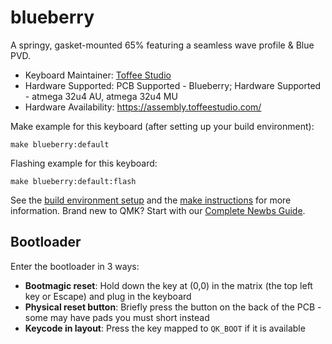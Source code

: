 # blueberry

A springy, gasket-mounted 65% featuring a seamless wave profile & Blue PVD.

* Keyboard Maintainer: [Toffee Studio](https://github.com/ToffeeStudio)
* Hardware Supported: PCB Supported - Blueberry; Hardware Supported - atmega 32u4 AU, atmega 32u4 MU
* Hardware Availability: https://assembly.toffeestudio.com/

Make example for this keyboard (after setting up your build environment):

    make blueberry:default

Flashing example for this keyboard:

    make blueberry:default:flash

See the [build environment setup](https://docs.qmk.fm/#/getting_started_build_tools) and the [make instructions](https://docs.qmk.fm/#/getting_started_make_guide) for more information. Brand new to QMK? Start with our [Complete Newbs Guide](https://docs.qmk.fm/#/newbs).

## Bootloader

Enter the bootloader in 3 ways:

* **Bootmagic reset**: Hold down the key at (0,0) in the matrix (the top left key or Escape) and plug in the keyboard
* **Physical reset button**: Briefly press the button on the back of the PCB - some may have pads you must short instead
* **Keycode in layout**: Press the key mapped to `QK_BOOT` if it is available
